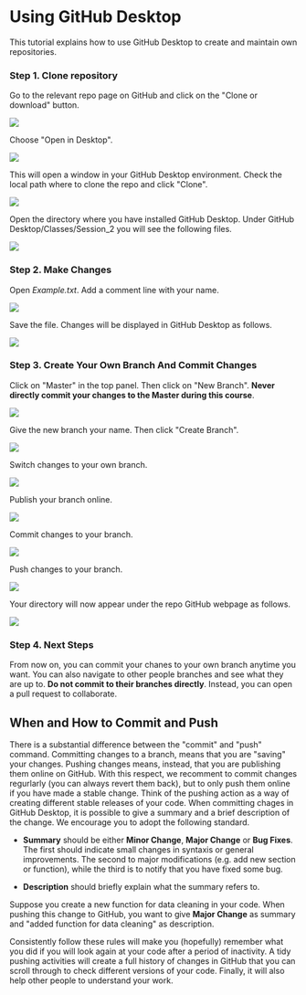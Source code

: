 # Using GitHub Desktop
This tutorial explains how to use GitHub Desktop to create and maintain own repositories. 

### Step 1. Clone repository
Go to the relevant repo page on GitHub and click on the "Clone or download" button.

![](images/step1.png)

Choose "Open in Desktop".

![](images/step1.A.png)

This will open a window in your GitHub Desktop environment. Check the local path where to clone the repo and click "Clone".

![](images/step1.B.png)

Open the directory where you have installed GitHub Desktop. Under GitHub Desktop/Classes/Session_2 you will see the following files. 

![](images/step1.C.png)

### Step 2. Make Changes
Open *Example.txt*. Add a comment line with your name.

![](images/step2.png)

Save the file. Changes will be displayed in GitHub Desktop as follows.

![](images/step2.A.png)

### Step 3. Create Your Own Branch And Commit Changes
Click on "Master" in the top panel. Then click on "New Branch". **Never directly commit your changes to the Master during this course**.

![](images/step2.B.png)

Give the new branch your name. Then click "Create Branch".

![](images/step2.C.png)

Switch changes to your own branch. 

![](images/step2.D.png)

Publish your branch online.

![](images/step2.E.png)

Commit changes to your branch. 

![](images/step10.png)

Push changes to your branch.

![](images/step11.png)

Your directory will now appear under the repo GitHub webpage as follows.

![](images/step12.png)

### Step 4. Next Steps
From now on, you can commit your chanes to your own branch anytime you want. You can also navigate to other people branches and see what they are up to. **Do not commit to their branches directly**. Instead, you can open a pull request to collaborate.

## When and How to Commit and Push
There is a substantial difference between the "commit" and "push" command. Committing changes to a branch, means that you are "saving" your changes. Pushing changes means, instead, that you are publishing them online on GitHub. With this respect, we recomment to commit changes regurlarly (you can always revert them back), but to only push them online if you have made a stable change. Think of the pushing action as a way of creating different stable releases of your code. When committing chages in GitHub Desktop, it is possible to give a summary and a brief description of the change. We encourage you to adopt the following standard.

- **Summary** should be either **Minor Change**, **Major Change** or **Bug Fixes**. The first should indicate small changes in syntaxis or general improvements. The second to major modifications (e.g. add new section or function), while the third is to notify that you have fixed some bug.

- **Description** should briefly explain what the summary refers to. 

Suppose you create a new function for data cleaning in your code. When pushing this change to GitHub, you want to give **Major Change** as summary and "added function for data cleaning" as description.

Consistently follow these rules will make you (hopefully) remember what you did if you will look again at your code after a period of inactivity. A tidy pushing activities will create a full history of changes in GitHub that you can scroll through to check different versions of your code. Finally, it will also help other people to understand your work. 

